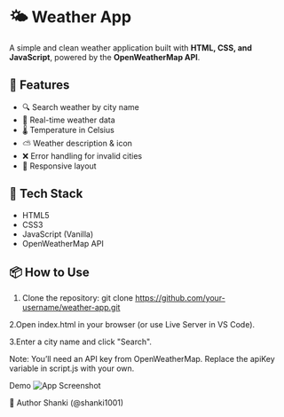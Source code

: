 # 🌤️ Weather App

A simple and clean weather application built with **HTML, CSS, and JavaScript**, powered by the **OpenWeatherMap API**.

## 🚀 Features

- 🔍 Search weather by city name
- 📡 Real-time weather data
- 🌡️ Temperature in Celsius
- ⛅ Weather description & icon
- ❌ Error handling for invalid cities
- 📱 Responsive layout

## 🔧 Tech Stack

- HTML5
- CSS3
- JavaScript (Vanilla)
- OpenWeatherMap API

## 📦 How to Use

1. Clone the repository:
   git clone https://github.com/your-username/weather-app.git

2.Open index.html in your browser (or use Live Server in VS Code).

3.Enter a city name and click "Search".

Note: You’ll need an API key from OpenWeatherMap. Replace the apiKey variable in script.js with your own.

Demo
![App Screenshot](./screenshot.png)

🧠 Author
Shanki (@shanki1001)
